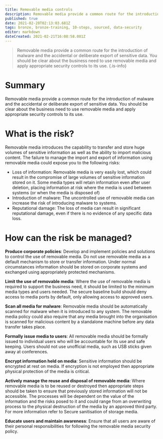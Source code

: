 ```yaml
---
title: Removable media controls
description: Removable media provide a common route for the introduction of malware and the accidental or deliberate export of sensitive data. You should be clear about the business need to use removable media and apply appropriate security controls to its use.
published: true
date: 2021-02-28T02:13:03.681Z
tags: bronze, bronze-training, 10-steps, sourced, data-security
editor: markdown
dateCreated: 2021-02-21T16:08:58.081Z
---
```


> Removable media provide a common route for the introduction of malware and the accidental or deliberate export of sensitive data. You should be clear about the business need to use removable media and apply appropriate security controls to its use.
{.is-info}


# Summary
Removable media provide a common route for the introduction of malware and the accidental or deliberate export of sensitive data. You should be clear about the business need to use removable media and apply appropriate security controls to its use.

# What is the risk?
Removable media introduces the capability to transfer and store huge volumes of sensitive information as well as the ability to import malicious content. The failure to manage the import and export of information using removable media could expose you to the following risks:

- Loss of information: Removable media is very easily lost, which could result in the compromise of large volumes of sensitive information stored on it. Some media types will retain information even after user deletion, placing information at risk where the media is used between systems (or when the media is disposed of)
- Introduction of malware: The uncontrolled use of removable media can increase the risk of introducing malware to systems.
- Reputational damage: The loss of media can result in significant reputational damage, even if there is no evidence of any specific data loss.

# How can the risk be managed?
**Produce corporate policies**: Develop and implement policies and solutions to control the use of removable media. Do not use removable media as a default mechanism to store or transfer information. Under normal circumstances information should be stored on corporate systems and exchanged using appropriately protected mechanisms.

**Limit the use of removable media**: Where the use of removable media is required to support the business need, it should be limited to the minimum media types and users needed. The secure baseline build should deny access to media ports by default, only allowing access to approved users.

**Scan all media for malware**: Removable media should be automatically scanned for malware when it is introduced to any system. The removable media policy could also require that any media brought into the organisation is scanned for malicious content by a standalone machine before any data transfer takes place.

**Formally issue media to users**: All removable media should be formally issued to individual users who will be accountable for its use and safe keeping. Users should not use unofficial media, such as USB sticks given away at conferences.

**Encrypt information held on media**: Sensitive information should be encrypted at rest on media. If encryption is not employed then appropriate physical protection of the media is critical.

**Actively manage the reuse and disposal of removable media**: Where removable media is to be reused or destroyed then appropriate steps should be taken to ensure that previously stored information will not be accessible. The processes will be dependent on the value of the information and the risks posed to it and could range from an overwriting process to the physical destruction of the media by an approved third party. For more information refer to Secure sanitisation of storage media.

**Educate users and maintain awareness**: Ensure that all users are aware of their personal responsibilities for following the removable media security policy.